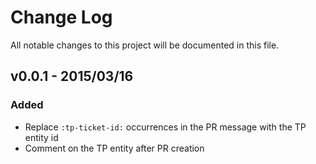 # Change Log
All notable changes to this project will be documented in this file.

## v0.0.1 - 2015/03/16
### Added
- Replace `:tp-ticket-id:` occurrences in the PR message with the TP entity id
- Comment on the TP entity after PR creation

